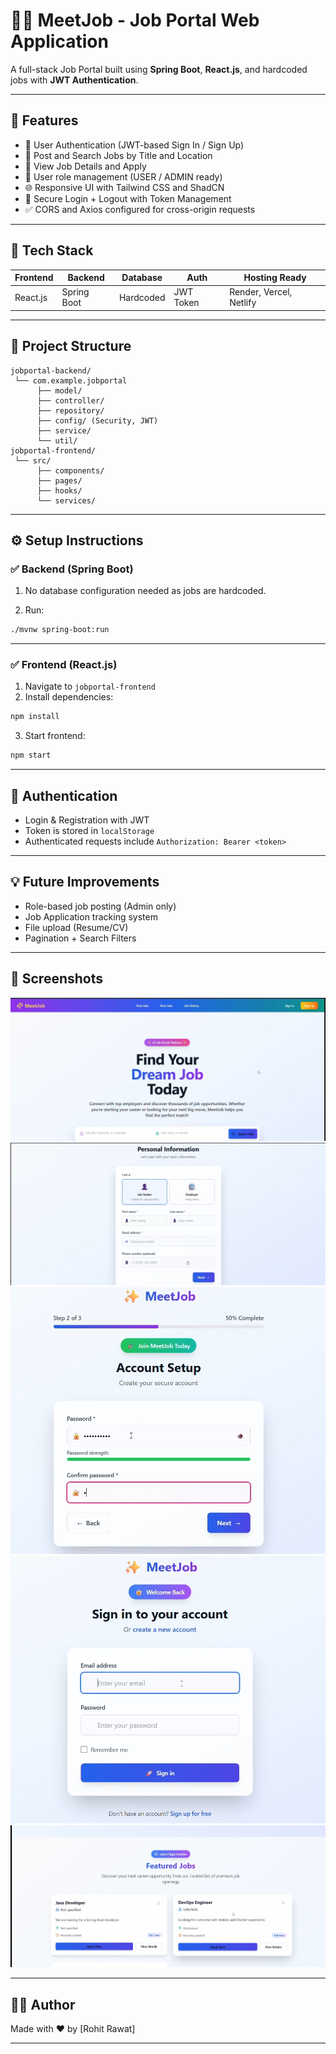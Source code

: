 
# 🧑‍💼 MeetJob - Job Portal Web Application

A full-stack Job Portal built using **Spring Boot**, **React.js**, and hardcoded jobs with **JWT Authentication**.

---

## 🚀 Features

- 🔐 User Authentication (JWT-based Sign In / Sign Up)
- 📝 Post and Search Jobs by Title and Location
- 📄 View Job Details and Apply
- 🧠 User role management (USER / ADMIN ready)
- 🌐 Responsive UI with Tailwind CSS and ShadCN
- 🔄 Secure Login + Logout with Token Management
- ✅ CORS and Axios configured for cross-origin requests

---

## 🧱 Tech Stack

| Frontend     | Backend        | Database    | Auth      | Hosting Ready |
|--------------|----------------|-------------|-----------|----------------|
| React.js     | Spring Boot    | Hardcoded   | JWT Token | Render, Vercel, Netlify |

---

## 📁 Project Structure

```
jobportal-backend/
 └── com.example.jobportal
      ├── model/
      ├── controller/
      ├── repository/
      ├── config/ (Security, JWT)
      ├── service/
      └── util/
jobportal-frontend/
 └── src/
      ├── components/
      ├── pages/
      ├── hooks/
      └── services/
```

---

## ⚙️ Setup Instructions

### ✅ Backend (Spring Boot)

1. No database configuration needed as jobs are hardcoded.

2. Run:
```bash
./mvnw spring-boot:run
```

---

### ✅ Frontend (React.js)

1. Navigate to `jobportal-frontend`
2. Install dependencies:
```bash
npm install
```

3. Start frontend:
```bash
npm start
```

---

## 🔐 Authentication

- Login & Registration with JWT
- Token is stored in `localStorage`
- Authenticated requests include `Authorization: Bearer <token>`

---

## 💡 Future Improvements

- Role-based job posting (Admin only)
- Job Application tracking system
- File upload (Resume/CV)
- Pagination + Search Filters

---

## 📸 Screenshots

![image](./assets/1.png)
![image](./assets/2.png)
![image](./assets/3.png)
![image](./assets/4.png)
![image](./assets/5.png)


---

## 🧑‍💻 Author

Made with ❤️ by [Rohit Rawat]

---
